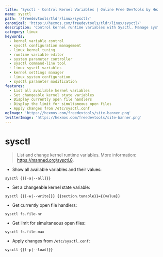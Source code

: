 ```yaml
---
title: 'Sysctl - Control Kernel Variables | Online Free DevTools by Hexmos'
name: sysctl
path: '/freedevtools/tldr/linux/sysctl/'
canonical: 'https://hexmos.com/freedevtools/tldr/linux/sysctl/'
description: 'Control kernel runtime variables with Sysctl. Manage system parameters and optimize performance using command-line configurations. Free online tool, no registration required.'
category: linux
keywords:
  - kernel variable control
  - sysctl configuration management
  - linux kernel tuning
  - runtime variable editor
  - system parameter controller
  - sysctl command-line tool
  - linux sysctl variables
  - kernel settings manager
  - linux system configuration
  - sysctl parameter modification
features:
  - List all available kernel variables
  - Set changeable kernel state variables
  - Display currently open file handlers
  - Display the limit for simultaneous open files
  - Apply changes from /etc/sysctl.conf
ogImage: 'https://hexmos.com/freedevtools/site-banner.png'
twitterImage: 'https://hexmos.com/freedevtools/site-banner.png'
---
```


# sysctl

> List and change kernel runtime variables.
> More information: <https://manned.org/sysctl.8>.

- Show all available variables and their values:

`sysctl {{[-a|--all]}}`

- Set a changeable kernel state variable:

`sysctl {{[-w|--write]}} {{section.tunable}}={{value}}`

- Get currently open file handlers:

`sysctl fs.file-nr`

- Get limit for simultaneous open files:

`sysctl fs.file-max`

- Apply changes from `/etc/sysctl.conf`:

`sysctl {{[-p|--load]}}`
